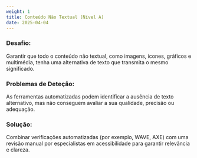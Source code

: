 ```yaml
---
weight: 1
title: Conteúdo Não Textual (Nível A)
date: 2025-04-04
---
```

### Desafio:
Garantir que todo o conteúdo não textual, como imagens, ícones, gráficos e multimédia, tenha uma alternativa de texto que transmita o mesmo significado.

### Problemas de Deteção:
As ferramentas automatizadas podem identificar a ausência de texto alternativo, mas não conseguem avaliar a sua qualidade, precisão ou adequação.

### Solução:
Combinar verificações automatizadas (por exemplo, WAVE, AXE) com uma revisão manual por especialistas em acessibilidade para garantir relevância e clareza.
